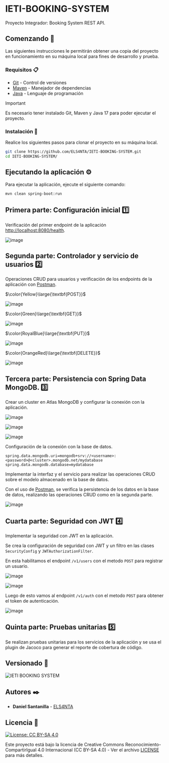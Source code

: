# IETI-BOOKING-SYSTEM

Proyecto Integrador: Booking System REST API.

## Comenzando 🚀

Las siguientes instrucciones le permitirán obtener una copia del proyecto en funcionamiento en su máquina local para fines de desarrollo y prueba.

### Requisitos 📋

* [Git](https://git-scm.com/) - Control de versiones
* [Maven](https://maven.apache.org/) - Manejador de dependencias
* [Java](https://www.oracle.com/java/technologies/downloads/#java17) - Lenguaje de programación

> [!IMPORTANT]
> Es necesario tener instalado Git, Maven y Java 17 para poder ejecutar el proyecto.

### Instalación 🔧

Realice los siguientes pasos para clonar el proyecto en su máquina local.

```bash
git clone https://github.com/ELS4NTA/IETI-BOOKING-SYSTEM.git
cd IETI-BOOKING-SYSTEM/
```

## Ejecutando la aplicación ⚙️

Para ejecutar la aplicación, ejecute el siguiente comando:

```bash
mvn clean spring-boot:run
```

## Primera parte: Configuración inicial 1️⃣

Verificación del primer endpoint de la aplicación [http://localhost:8080/health](http://localhost:8080/health).

![image](https://github.com/ELS4NTA/IETI-BOOKING-SYSTEM/assets/99996670/6d5c7217-97e3-4bd9-be61-f3724bed42fa)

## Segunda parte: Controlador y servicio de usuarios 2️⃣

Operaciones CRUD para usuarios y verificación de los endpoints de la aplicación con [Postman](https://www.postman.com/).

$\color{Yellow}\large{\textbf{POST}}$

![image](https://github.com/ELS4NTA/IETI-BOOKING-SYSTEM/assets/99996670/f672a5b1-3f12-41da-a94c-9c09771b23bd)

$\color{Green}\large{\textbf{GET}}$

![image](https://github.com/ELS4NTA/IETI-BOOKING-SYSTEM/assets/99996670/27c608ec-70e0-41d2-9799-6f0d565fc0df)

$\color{RoyalBlue}\large{\textbf{PUT}}$

![image](https://github.com/ELS4NTA/IETI-BOOKING-SYSTEM/assets/99996670/6c0e2aad-32c3-402c-84ec-a4123baf322d)

$\color{OrangeRed}\large{\textbf{DELETE}}$

![image](https://github.com/ELS4NTA/IETI-BOOKING-SYSTEM/assets/99996670/454f9dfc-4597-4c16-b872-2ecb3a52a55e)

## Tercera parte: Persistencia con Spring Data MongoDB. 3️⃣

Crear un cluster en Atlas MongoDB y configurar la conexión con la aplicación.

![image](https://github.com/ELS4NTA/IETI-BOOKING-SYSTEM/assets/99996670/dae0e0ec-1aa4-41d5-afd1-b2c91c89f43e)

![image](https://github.com/ELS4NTA/IETI-BOOKING-SYSTEM/assets/99996670/a623ec3b-6d15-46df-95e7-97fb6f2b5739)

![image](https://github.com/ELS4NTA/IETI-BOOKING-SYSTEM/assets/99996670/2f16659a-1e42-4a11-8042-74573e39226e)

Configuración de la conexión con la base de datos.

```properties
spring.data.mongodb.uri=mongodb+srv://<username>:<password>@<cluster>.mongodb.net/mydatabase
spring.data.mongodb.database=mydatabase
```

Implementar la interfaz y el servicio para realizar las operaciones CRUD sobre el modelo almacenado en la base de datos.

Con el uso de [Postman](https://www.postman.com/), se verifica la persistencia de los datos en la base de datos, realizando las operaciones CRUD como en la segunda parte.

![image](https://github.com/ELS4NTA/IETI-BOOKING-SYSTEM/assets/99996670/e7300599-baa8-4baf-827f-10d059c2aa1c)

## Cuarta parte: Seguridad con JWT 4️⃣

Implementar la seguridad con JWT en la aplicación.

Se crea la configuración de seguridad con JWT y un filtro en las clases `SecurityConfig` y `JWTAuthorizationFilter`.

En esta habilitamos el endpoint `/v1/users` con el metodo `POST` para registrar un usuario.

![image](https://github.com/ELS4NTA/IETI-BOOKING-SYSTEM/assets/99996670/b04cae8b-00b6-49c3-9c92-8e27ae0fffd1)

![image](https://github.com/ELS4NTA/IETI-BOOKING-SYSTEM/assets/99996670/5b0ff2b3-ae89-44bf-bed6-866ae181b596)

Luego de esto vamos al endpoint `/v1/auth` con el metodo `POST` para obtener el token de autenticación.

![image](https://github.com/ELS4NTA/IETI-BOOKING-SYSTEM/assets/99996670/14ba2195-d922-4cfc-a29e-68c6a8803ff5)

## Quinta parte: Pruebas unitarias 5️⃣

Se realizan pruebas unitarias para los servicios de la aplicación y se usa el plugin de Jacoco para generar el reporte de cobertura de código.

## Versionado 📌

  ![IETI BOOKING SYSTEM](https://img.shields.io/badge/IETI_BOOKING_SYSTEM-v1.0.0-blue)

## Autores ✒️

* **Daniel Santanilla** - [ELS4NTA](https://github.com/ELS4NTA)

## Licencia 📄

[![License: CC BY-SA 4.0](https://licensebuttons.net/l/by-sa/4.0/88x31.png)](https://creativecommons.org/licenses/by-sa/4.0/deed.en)

Este proyecto está bajo la licencia de Creative Commons Reconocimiento-CompartirIgual 4.0 Internacional (CC BY-SA 4.0) - Ver el archivo [LICENSE](LICENSE) para más detalles.
